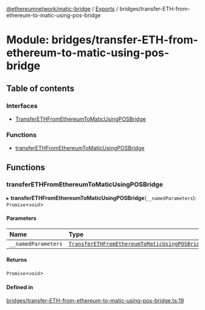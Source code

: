 [@ethereumnetwork/matic-bridge](../README.md) / [Exports](../modules.md) / bridges/transfer-ETH-from-ethereum-to-matic-using-pos-bridge

# Module: bridges/transfer-ETH-from-ethereum-to-matic-using-pos-bridge

## Table of contents

### Interfaces

- [TransferETHFromEthereumToMaticUsingPOSBridge](../interfaces/bridges_transfer_ETH_from_ethereum_to_matic_using_pos_bridge.TransferETHFromEthereumToMaticUsingPOSBridge.md)

### Functions

- [transferETHFromEthereumToMaticUsingPOSBridge](bridges_transfer_ETH_from_ethereum_to_matic_using_pos_bridge.md#transferethfromethereumtomaticusingposbridge)

## Functions

### transferETHFromEthereumToMaticUsingPOSBridge

▸ **transferETHFromEthereumToMaticUsingPOSBridge**(`__namedParameters`): `Promise`<`void`\>

#### Parameters

| Name | Type |
| :------ | :------ |
| `__namedParameters` | [`TransferETHFromEthereumToMaticUsingPOSBridge`](../interfaces/bridges_transfer_ETH_from_ethereum_to_matic_using_pos_bridge.TransferETHFromEthereumToMaticUsingPOSBridge.md) |

#### Returns

`Promise`<`void`\>

#### Defined in

[bridges/transfer-ETH-from-ethereum-to-matic-using-pos-bridge.ts:19](https://github.com/KedziaPawel/matic-bridge/blob/8883034/src/bridges/transfer-ETH-from-ethereum-to-matic-using-pos-bridge.ts#L19)
